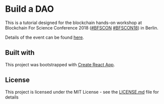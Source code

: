 # Build a DAO

This is a tutorial designed for the blockchain hands-on workshop at Blockchain For Science Conference 2018 ([#BFSCON](https://twitter.com/hashtag/BFSCON) [#BFSCON18](https://twitter.com/hashtag/BFSCON18)) in Berlin.

Details of the event can be found [here](https://www.blockchainforscience.com/2018/08/29/steps-blockchain-science-workshop-berlin-2018/).

## Built with

This project was bootstrapped with [Create React App](https://github.com/facebook/create-react-app).

## License

This project is licensed under the MIT License - see the [LICENSE.md](LICENSE) file for details
